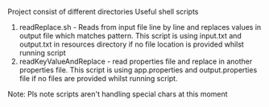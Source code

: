 Project consist of different directories
Useful shell scripts
1. readReplace.sh - Reads from input file line by line and replaces values in output file which matches pattern. This script is using input.txt and output.txt in resources directory if no file location is provided whilst running script
2. readKeyValueAndReplace - read properties file and replace in another properties file. This script is using app.properties and output.properties file if no files are provided whilst running script. 

Note: Pls note scripts aren't handling special chars at this moment
